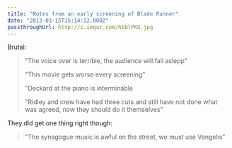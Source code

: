 ```yaml
---
title: "Notes from an early screening of Blade Runner"
date: "2013-03-15T15:14:12.000Z"
passthroughUrl: http://i.imgur.com/htBlPKU.jpg
---
```


Brutal:

> "The voice over is terrible, the audience will fall aslepp"
> 
> "This movie gets worse every screening"
> 
> "Deckard at the piano is interminable
> 
> "Ridley and crew have had three cuts and still have not done what was agreed, now they should do it themselves"

They did get one thing right though:

> "The synagogue music is awful on the street, we must use Vangelis"